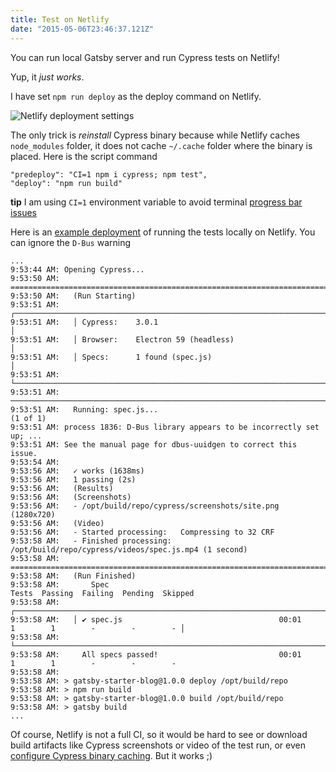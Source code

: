 ```yaml
---
title: Test on Netlify
date: "2015-05-06T23:46:37.121Z"
---
```


You can run local Gatsby server and run Cypress tests on Netlify!

Yup, it _just works_.

I have set `npm run deploy` as the deploy command on Netlify.

![Netlify deployment settings](/deploy-settings.png)

The only trick is _reinstall_ Cypress binary because while Netlify caches `node_modules` folder, it does not cache `~/.cache` folder where the binary is placed. Here is the script command

```
"predeploy": "CI=1 npm i cypress; npm test",
"deploy": "npm run build"
```

**tip** I am using `CI=1` environment variable to avoid terminal [progress bar issues](https://github.com/cypress-io/cypress/issues/1243)

Here is an [example deployment](https://app.netlify.com/sites/gatsby-blog-0a5be4/deploys/5b34e7c167610c181364954f) of running the tests locally on Netlify. You can ignore the `D-Bus` warning

```text
...
9:53:44 AM: Opening Cypress...
9:53:50 AM: ====================================================================================================
9:53:50 AM:   (Run Starting)
9:53:51 AM:   ┌────────────────────────────────────────────────────────────────────────────────────────────────┐
9:53:51 AM:   │ Cypress:    3.0.1                                                                              │
9:53:51 AM:   │ Browser:    Electron 59 (headless)                                                             │
9:53:51 AM:   │ Specs:      1 found (spec.js)                                                                  │
9:53:51 AM:   └────────────────────────────────────────────────────────────────────────────────────────────────┘
9:53:51 AM: ────────────────────────────────────────────────────────────────────────────────────────────────────
9:53:51 AM:   Running: spec.js...                                                                      (1 of 1)
9:53:51 AM: process 1836: D-Bus library appears to be incorrectly set up; ...
9:53:51 AM: See the manual page for dbus-uuidgen to correct this issue.
9:53:54 AM:
9:53:56 AM:   ✓ works (1638ms)
9:53:56 AM:   1 passing (2s)
9:53:56 AM:   (Results)
9:53:56 AM:   (Screenshots)
9:53:56 AM:   - /opt/build/repo/cypress/screenshots/site.png (1280x720)
9:53:56 AM:   (Video)
9:53:56 AM:   - Started processing:   Compressing to 32 CRF
9:53:58 AM:   - Finished processing:  /opt/build/repo/cypress/videos/spec.js.mp4 (1 second)
9:53:58 AM: ====================================================================================================
9:53:58 AM:   (Run Finished)
9:53:58 AM:       Spec                                                Tests  Passing  Failing  Pending  Skipped
9:53:58 AM:   ┌────────────────────────────────────────────────────────────────────────────────────────────────┐
9:53:58 AM:   │ ✔ spec.js                                   00:01        1        1        -        -        - │
9:53:58 AM:   └────────────────────────────────────────────────────────────────────────────────────────────────┘
9:53:58 AM:     All specs passed!                           00:01        1        1        -        -        -
9:53:58 AM:
9:53:58 AM: > gatsby-starter-blog@1.0.0 deploy /opt/build/repo
9:53:58 AM: > npm run build
9:53:58 AM: > gatsby-starter-blog@1.0.0 build /opt/build/repo
9:53:58 AM: > gatsby build
...
```

Of course, Netlify is not a full CI, so it would be hard to see or download build artifacts like Cypress screenshots or video of the test run, or even [configure Cypress binary caching](https://docs.cypress.io/guides/guides/continuous-integration.html#Caching-the-Cypress-Binary). But it works ;)
